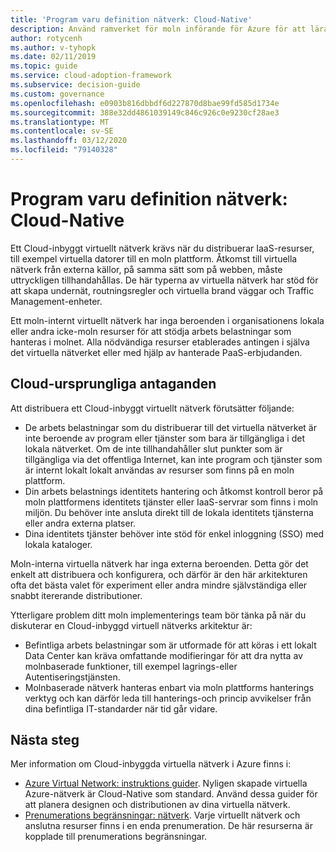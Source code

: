 ```yaml
---
title: 'Program varu definition nätverk: Cloud-Native'
description: Använd ramverket för moln införande för Azure för att lära dig mer om molnbaserade virtuella nätverk, vilket krävs för att distribuera virtuella datorer till molnet.
author: rotycenh
ms.author: v-tyhopk
ms.date: 02/11/2019
ms.topic: guide
ms.service: cloud-adoption-framework
ms.subservice: decision-guide
ms.custom: governance
ms.openlocfilehash: e0903b816dbbdf6d227870d8bae99fd585d1734e
ms.sourcegitcommit: 388e32dd4861039149c846c926c0e9230cf28ae3
ms.translationtype: MT
ms.contentlocale: sv-SE
ms.lasthandoff: 03/12/2020
ms.locfileid: "79140328"
---
```

# <a name="software-defined-networking-cloud-native"></a>Program varu definition nätverk: Cloud-Native

Ett Cloud-inbyggt virtuellt nätverk krävs när du distribuerar IaaS-resurser, till exempel virtuella datorer till en moln plattform. Åtkomst till virtuella nätverk från externa källor, på samma sätt som på webben, måste uttryckligen tillhandahållas. De här typerna av virtuella nätverk har stöd för att skapa undernät, routningsregler och virtuella brand väggar och Traffic Management-enheter.

Ett moln-internt virtuellt nätverk har inga beroenden i organisationens lokala eller andra icke-moln resurser för att stödja arbets belastningar som hanteras i molnet. Alla nödvändiga resurser etablerades antingen i själva det virtuella nätverket eller med hjälp av hanterade PaaS-erbjudanden.

## <a name="cloud-native-assumptions"></a>Cloud-ursprungliga antaganden

Att distribuera ett Cloud-inbyggt virtuellt nätverk förutsätter följande:

- De arbets belastningar som du distribuerar till det virtuella nätverket är inte beroende av program eller tjänster som bara är tillgängliga i det lokala nätverket. Om de inte tillhandahåller slut punkter som är tillgängliga via det offentliga Internet, kan inte program och tjänster som är internt lokalt lokalt användas av resurser som finns på en moln plattform.
- Din arbets belastnings identitets hantering och åtkomst kontroll beror på moln plattformens identitets tjänster eller IaaS-servrar som finns i moln miljön. Du behöver inte ansluta direkt till de lokala identitets tjänsterna eller andra externa platser.
- Dina identitets tjänster behöver inte stöd för enkel inloggning (SSO) med lokala kataloger.

Moln-interna virtuella nätverk har inga externa beroenden. Detta gör det enkelt att distribuera och konfigurera, och därför är den här arkitekturen ofta det bästa valet för experiment eller andra mindre självständiga eller snabbt itererande distributioner.

Ytterligare problem ditt moln implementerings team bör tänka på när du diskuterar en Cloud-inbyggd virtuell nätverks arkitektur är:

- Befintliga arbets belastningar som är utformade för att köras i ett lokalt Data Center kan kräva omfattande modifieringar för att dra nytta av molnbaserade funktioner, till exempel lagrings-eller Autentiseringstjänsten.
- Molnbaserade nätverk hanteras enbart via moln plattforms hanterings verktyg och kan därför leda till hanterings-och princip avvikelser från dina befintliga IT-standarder när tid går vidare.

## <a name="next-steps"></a>Nästa steg

Mer information om Cloud-inbyggda virtuella nätverk i Azure finns i:

- [Azure Virtual Network: instruktions guider](https://docs.microsoft.com/azure/virtual-network/virtual-network-vnet-plan-design-arm). Nyligen skapade virtuella Azure-nätverk är Cloud-Native som standard. Använd dessa guider för att planera designen och distributionen av dina virtuella nätverk.
- [Prenumerations begränsningar: nätverk](https://docs.microsoft.com/azure/azure-subscription-service-limits?toc=/azure/virtual-network/toc.json#networking-limits). Varje virtuellt nätverk och anslutna resurser finns i en enda prenumeration. De här resurserna är kopplade till prenumerations begränsningar.
